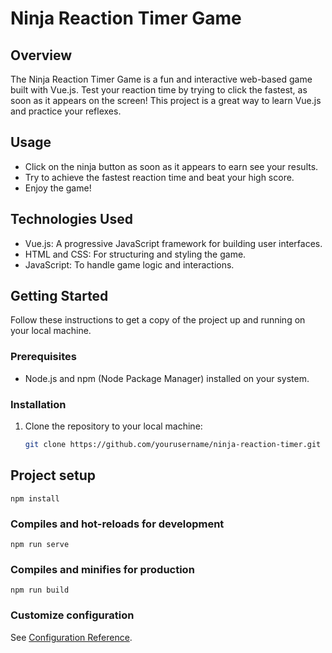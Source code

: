 # Ninja Reaction Timer Game

## Overview

The Ninja Reaction Timer Game is a fun and interactive web-based game built with Vue.js. Test your reaction time by trying to click the fastest, as soon as it appears on the screen! This project is a great way to learn Vue.js and practice your reflexes.

## Usage

- Click on the ninja button as soon as it appears to earn see your results.
- Try to achieve the fastest reaction time and beat your high score.
- Enjoy the game!

## Technologies Used

- Vue.js: A progressive JavaScript framework for building user interfaces.
- HTML and CSS: For structuring and styling the game.
- JavaScript: To handle game logic and interactions.

## Getting Started

Follow these instructions to get a copy of the project up and running on your local machine.

### Prerequisites

- Node.js and npm (Node Package Manager) installed on your system.

### Installation

1. Clone the repository to your local machine:

   ```bash
   git clone https://github.com/yourusername/ninja-reaction-timer.git


## Project setup
```
npm install
```

### Compiles and hot-reloads for development
```
npm run serve
```

### Compiles and minifies for production
```
npm run build
```

### Customize configuration
See [Configuration Reference](https://cli.vuejs.org/config/).
